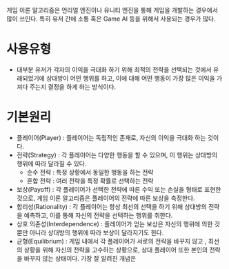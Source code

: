 
게임 이론 알고리즘은 언리얼 엔진이나 유니티 엔진을 통해 게임을 개발하는 경우에서 많이 쓰인다.
특히 유저 간에 소통 혹은 Game AI 등을 위해서 사용되는 경우가 많다.


# 사용유형

- 대부분 유저가 각자의 이익을 극대화 하기 위해 최적의 전략을 선택되는 것에서 유래되었기에 상대방이 어떤 행위를 하고, 이에 대해 어떤 행동이 가장 많은 이익을 가져다 주는지 결정을 하게 하는 방식이다.

# 기본원리

- 플레이어(Player) : 플레이어는 독립적인 존재로, 자신의 이익을 극대화 하는 것이다.
- 전략(Strategy) : 각 플레이어는 다양한 행동을 할 수 있으며, 이 행위는 상대방의 행위에 따라 달라질 수 있다.
	- 순수 전략 : 특정 상황에서 동일한 행동을 하는 전략
	- 혼합 전략 : 여러 전략을 특정 확률로 선택하는 전략
- 보상(Payoff) : 각 플레이어가 선택한 전략에 따른 수익 또는 손실을 형태로 표현한 것으로, 게임 이론 알고리즘은 플레이어의 전략에 따른 보상을 측정한다.
- 합리성(Rationality) : 각 플레이어는 항상 최선의 선택을 하기 위해 상대방의 전략을 예측하고, 이를 통해 자신의 전략을 선택하는 행위를 취한다.
- 상호 의존성(Interdependence) : 플레이어가 얻는 보상은 자신의 행위에 의한 것 뿐만 아니라 상대방의 행위에 따라 보상이 달라지기도 한다.
- 균형(Equilibrium) : 게임 내에서 각 플레이어가 서로의 전략을 바꾸지 않고 , 최선의 상황을 위해 자신의 전략을 고수하는 상황으로, 상대 플레이어 또한 본인의 전략을 바꾸지 않는 상태이다. 가장 잘 알려진 개념은 